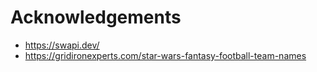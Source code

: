 # Acknowledgements

* https://swapi.dev/
* https://gridironexperts.com/star-wars-fantasy-football-team-names